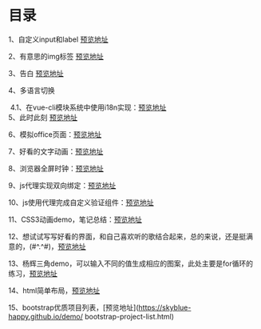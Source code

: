 # 目录
1、自定义input和label
[预览地址](https://skyblue-happy.github.io/html-demo/%E8%87%AA%E5%AE%9A%E4%B9%89input%E5%92%8Clabel.html)

2、有意思的img标签 
[预览地址](https://skyblue-happy.github.io/demo/%E6%9C%89%E6%84%8F%E6%80%9D%E7%9A%84img%E6%A0%87%E7%AD%BE.html)

3、告白
[预览地址](https://skyblue-happy.github.io/demo/confession/index.html)

4、多语言切换

​	4.1、在vue-cli模块系统中使用i18n实现：[预览地址](https://skyblue-happy.github.io/demo/vue-cli%E6%9E%84%E5%BB%BA%E7%9A%84%E9%A1%B9%E7%9B%AE%E4%B8%AD%E5%AE%9E%E7%8E%B0%E5%A4%9A%E8%AF%AD%E8%A8%80%E5%88%87%E6%8D%A2/index.html#/lang)
<br>5、此时此刻 [预览地址](https://skyblue-happy.github.io/demo/%E6%AD%A4%E6%97%B6%E6%AD%A4%E5%88%BB/index.html#/time)

6、模拟office页面：[预览地址](https://skyblue-happy.github.io/demo/office.html)	

7、好看的文字动画：[预览地址](https://skyblue-happy.github.io/demo/%E5%A5%BD%E7%9C%8B%E7%9A%84%E6%96%87%E5%AD%97%E5%8A%A8%E7%94%BB.html)

8、浏览器全屏时钟：[预览地址](https://skyblue-happy.github.io/demo/clock.html)

9、js代理实现双向绑定：[预览地址](https://skyblue-happy.github.io/demo/双向绑定.html)

10、js使用代理完成自定义验证组件：[预览地址](https://skyblue-happy.github.io/demo/自定义验证.html)

11、CSS3动画demo，笔记总结：[预览地址](https://skyblue-happy.github.io/demo/CSS3动画demo/index.html)

12、想试试写写好看的界面，和自己喜欢听的歌结合起来，总的来说，还是挺满意的，(#^.^#)，[预览地址](https://skyblue-happy.github.io/demo/音乐解药01/index.html)

13、杨辉三角demo，可以输入不同的值生成相应的图案，此处主要是for循环的练习，[预览地址](https://skyblue-happy.github.io/demo/triangle.html)

14、html简单布局，[预览地址](https://skyblue-happy.github.io/demo/html简单布局/index.html)

15、bootstrap优质项目列表，[预览地址](https://skyblue-happy.github.io/demo/ bootstrap-project-list.html)  